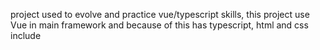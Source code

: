 project used to evolve and practice vue/typescript skills, this project use Vue in main framework and because of this has typescript, html and css include
